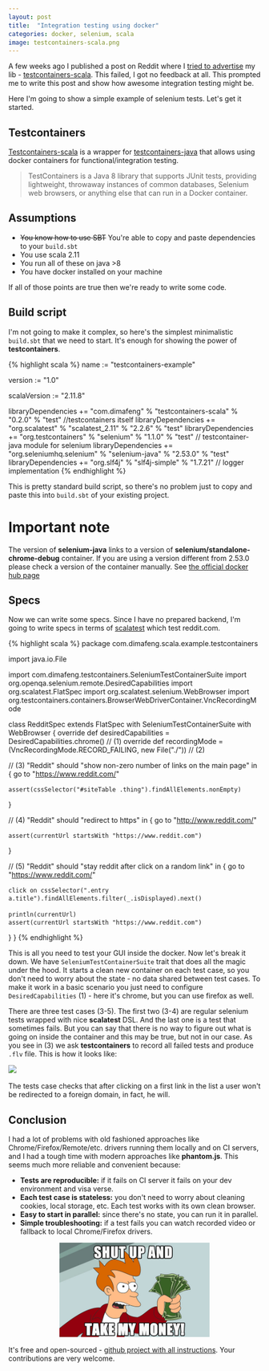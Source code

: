 ```yaml
---
layout: post
title:  "Integration testing using docker"
categories: docker, selenium, scala
image: testcontainers-scala.png
---
```


A few weeks ago I published a post on Reddit where I [tried to advertise][2] my lib - [testcontainers-scala][1].
This failed, I got no feedback at all. This prompted me to write this post and show how awesome integration testing might be.

Here I'm going to show a simple example of selenium tests. Let's get it started.

## Testcontainers

[Testcontainers-scala][1] is a wrapper for [testcontainers-java][4] that allows using docker containers for functional/integration testing.

>TestContainers is a Java 8 library that supports JUnit tests, providing lightweight, throwaway instances of common databases, Selenium web browsers, or anything else that can run in a Docker container.

## Assumptions

* ~~You know how to use SBT~~ You're able to copy and paste dependencies to your `build.sbt`
* You use scala 2.11
* You run all of these on java >8
* You have docker installed on your machine

If all of those points are true then we're ready to write some code.

## Build script

I'm not going to make it complex, so here's the simplest minimalistic `build.sbt` that we need to start. It's enough for showing the power of **testcontainers**.

{% highlight scala %}
name := "testcontainers-example"

version := "1.0"

scalaVersion := "2.11.8"

libraryDependencies += "com.dimafeng" % "testcontainers-scala" % "0.2.0" % "test" //testcontainers itself
libraryDependencies += "org.scalatest" % "scalatest_2.11" % "2.2.6" % "test"
libraryDependencies += "org.testcontainers" % "selenium" % "1.1.0" % "test" // testcontainer-java module for selenium
libraryDependencies += "org.seleniumhq.selenium" % "selenium-java" % "2.53.0" % "test"
libraryDependencies += "org.slf4j" % "slf4j-simple" % "1.7.21" // logger implementation
{% endhighlight %}

This is pretty standard build script, so there's no problem just to copy and paste this into `build.sbt` of your existing project.

<div class="disclaimer">
<h1>Important note</h1>
The version of <strong>selenium-java</strong> links to a version of <strong>selenium/standalone-chrome-debug</strong> container. If you are using a version different from 2.53.0 please check a version of the container manually. See <a href="https://hub.docker.com/r/selenium/standalone-chrome-debug/tags/">the official docker hub page</a>
</div>

## Specs

Now we can write some specs. Since I have no prepared backend, I'm going to write specs in terms of [scalatest][3] which test reddit.com.

{% highlight scala %}
package com.dimafeng.scala.example.testcontainers

import java.io.File

import com.dimafeng.testcontainers.SeleniumTestContainerSuite
import org.openqa.selenium.remote.DesiredCapabilities
import org.scalatest.FlatSpec
import org.scalatest.selenium.WebBrowser
import org.testcontainers.containers.BrowserWebDriverContainer.VncRecordingMode


class RedditSpec extends FlatSpec with SeleniumTestContainerSuite with WebBrowser {
  override def desiredCapabilities = DesiredCapabilities.chrome() // (1)
  override def recordingMode = (VncRecordingMode.RECORD_FAILING, new File("./")) // (2)

  // (3)
  "Reddit" should "show non-zero number of links on the main page" in {
    go to "https://www.reddit.com/"

    assert(cssSelector("#siteTable .thing").findAllElements.nonEmpty)
  }

  // (4)
  "Reddit" should "redirect to https" in {
    go to "http://www.reddit.com/"

    assert(currentUrl startsWith "https://www.reddit.com")
  }

  // (5)
  "Reddit" should "stay reddit after click on a random link" in {
    go to "https://www.reddit.com/"

    click on cssSelector(".entry a.title").findAllElements.filter(_.isDisplayed).next()

    println(currentUrl)
    assert(currentUrl startsWith "https://www.reddit.com")
  }
}
{% endhighlight %}

This is all you need to test your GUI inside the docker. Now let's break it down. We have `SeleniumTestContainerSuite` trait that does all the magic under the hood. It starts a clean new container on each test case, so you don't need to worry about the state - no data shared between test cases. To make it work in a basic scenario you just need to configure `DesiredCapabilities` (1) - here it's chrome, but you can use firefox as well.

There are three test cases (3-5). The first two (3-4) are regular selenium tests wrapped with nice **scalatest** DSL.
And the last one is a test that sometimes fails. But you can say that there is no way to figure out what is going on inside the container and this may be true, but not in our case. As you see in (3) we ask **testcontainers** to record all failed tests and produce `.flv` file. This is how it looks like:

<p>
<img src="/assets/testcontainers-selenium/testcontainers-selenium.gif" />
</p>

The tests case checks that after clicking on a first link in the list a user won't be redirected to a foreign domain, in fact, he will.

## Conclusion

I had a lot of problems with old fashioned approaches like Chrome/Firefox/Remote/etc. drivers running them locally and on CI servers, and I had a tough time with modern approaches like **phantom.js**. This seems much more reliable and convenient because:

* **Tests are reproducible:** if it fails on CI server it fails on your dev environment and visa verse.
* **Each test case is stateless:** you don't need to worry about cleaning cookies, local storage, etc. Each test works with its own clean browser.
* **Easy to start in parallel:** since there's no state, you can run it in parallel.
* **Simple troubleshooting:** if a test fails you can watch recorded video or fallback to local Chrome/Firefox drivers.

<p style="text-align: center;">
<img style="width: 300px;" src="/assets/testcontainers-selenium/Shut-up-and-take-my-money.jpg" />
</p>

It's free and open-sourced - [github project with all instructions][1]. Your contributions are very welcome.

[1]: https://github.com/dimafeng/testcontainers-scala
[2]: https://www.reddit.com/r/scala/comments/4s695y/use_docker_containers_for_testing_in_scala/
[3]: http://www.scalatest.org/
[4]: https://github.com/testcontainers/testcontainers-java
